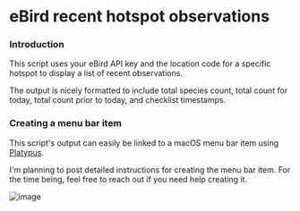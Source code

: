 # eBird recent hotspot observations

### Introduction

This script uses your eBird API key and the location code for a specific hotspot to display a list of recent observations.

The output is nicely formatted to include total species count, total count for today, total count prior to today, and checklist timestamps.

### Creating a menu bar item

This script's output can easily be linked to a macOS menu bar item using [Platypus](https://sveinbjorn.org/platypus).

I'm planning to post detailed instructions for creating the menu bar item. For the time being, feel free to reach out if you need help creating it.

![image](https://github.com/user-attachments/assets/72586b08-b0a4-4414-ae3e-de1901348b98)
